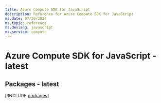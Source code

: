 ```yaml
---
title: Azure Compute SDK for JavaScript
description: Reference for Azure Compute SDK for JavaScript
ms.date: 07/29/2024
ms.topic: reference
ms.devlang: javascript
ms.service: compute
---
```

# Azure Compute SDK for JavaScript - latest
## Packages - latest
[!INCLUDE [packages](compute-index.md)]